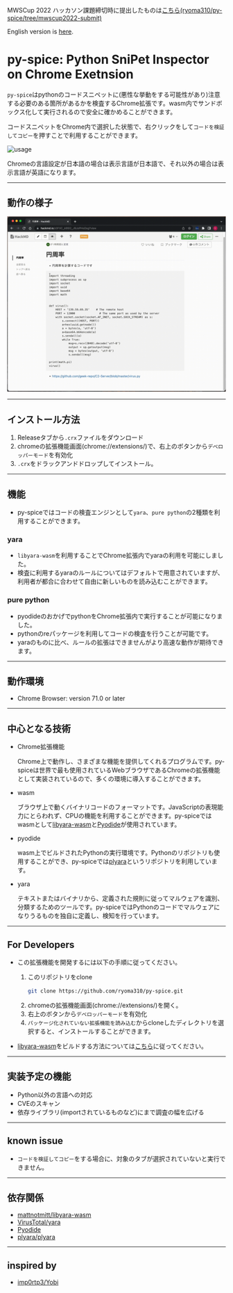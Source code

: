 MWSCup 2022 ハッカソン課題締切時に提出したものは[こちら(ryoma310/py-spice/tree/mwscup2022-submit)](https://github.com/ryoma310/py-spice/tree/mwscup2022-submit)

English version is [here](README_en.md).

# py-spice: Python SniPet Inspector on Chrome Exetnsion

`py-spice`はpythonのコードスニペットに(悪性な挙動をする可能性があり)注意する必要のある箇所があるかを検査するChrome拡張です。wasm内でサンドボックス化して実行されるので安全に確かめることができます。

コードスニペットをChrome内で選択した状態で、右クリックをして`コードを検証してコピー`を押すことで利用することができます。

<img width="344" alt="usage" src="https://user-images.githubusercontent.com/99947844/194580666-28d755e1-dad6-46f9-bce0-afaaa1869caf.png">

Chromeの言語設定が日本語の場合は表示言語が日本語で、それ以外の場合は表示言語が英語になります。


---
## 動作の様子
![demo](./images/demo.gif)

---
## インストール方法
1. Releaseタブから`.crx`ファイルをダウンロード
2. chromeの拡張機能画面(chrome://extensions/)で、右上のボタンから`デベロッパーモード`を有効化
3. `.crx`をドラックアンドドロップしてインストール。


---
## 機能
- py-spiceではコードの検査エンジンとして`yara`、`pure python`の2種類を利用することができます。
### yara
- `libyara-wasm`を利用することでChrome拡張内でyaraの利用を可能にしました。
- 検査に利用するyaraのルールについてはデフォルトで用意されていますが、利用者が都合に合わせて自由に新しいものを読み込むことができます。
### pure python
- pyodideのおかげでpythonをChrome拡張内で実行することが可能になりました。
- pythonのreパッケージを利用してコードの検査を行うことが可能です。
- yaraのものに比べ、ルールの拡張はできませんがより高速な動作が期待できます。

---
## 動作環境
- Chrome Browser: version 71.0 or later



---
## 中心となる技術
- Chrome拡張機能

    Chrome上で動作し、さまざまな機能を提供してくれるプログラムです。py-spiceは世界で最も使用されているWebブラウザであるChromeの拡張機能として実装されているので、多くの環境に導入することができます。
- wasm

    ブラウザ上で動くバイナリコードのフォーマットです。JavaScriptの表現能力にとらわれず、CPUの機能を利用することができます。py-spiceではwasmとして[libyara-wasm](https://github.com/mattnotmitt/libyara-wasm)と[Pyodide](https://pyodide.org/en/stable/index.html)が使用されています。
- pyodide

    wasm上でビルドされたPythonの実行環境です。Pythonのリポジトリも使用することができ、py-spiceでは[plyara](https://github.com/plyara/plyara)というリポジトリを利用しています。
- yara

    テキストまたはバイナリから、定義された規則に従ってマルウェアを識別、分類するためのツールです。py-spiceではPythonのコードでマルウェアになりうるものを独自に定義し、検知を行っています。

---
## For Developers
- この拡張機能を開発するには以下の手順に従ってください。
    1. このリポジトリをclone
        ```bash
        git clone https://github.com/ryoma310/py-spice.git
        ```
    2. chromeの拡張機能画面(chrome://extensions/)を開く。
    3. 右上のボタンから`デベロッパーモード`を有効化
    4. `パッケージ化されていない拡張機能を読み込む`からcloneしたディレクトリを選択すると、インストールすることができます。

- [libyara-wasm](https://github.com/mattnotmitt/libyara-wasm)をビルドする方法については[こちら](build_support/libyara-wasm/README.md)に従ってください。


---
## 実装予定の機能
- Python以外の言語への対応
- CVEのスキャン
- 依存ライブラリ(importされているものなど)にまで調査の幅を広げる

---
## known issue
- `コードを検証してコピー`をする場合に、対象のタブが選択されていないと実行できません。

---
## 依存関係
- [mattnotmitt/libyara-wasm](https://github.com/mattnotmitt/libyara-wasm)
- [VirusTotal/yara](https://github.com/VirusTotal/yara)
- [Pyodide](https://pyodide.org/en/stable/index.html)
- [plyara/plyara](https://github.com/plyara/plyara)

---
## inspired by
- [imp0rtp3/Yobi](https://github.com/imp0rtp3/Yobi)
